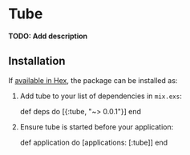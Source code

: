 # Tube

**TODO: Add description**

## Installation

If [available in Hex](https://hex.pm/docs/publish), the package can be installed as:

  1. Add tube to your list of dependencies in `mix.exs`:

        def deps do
          [{:tube, "~> 0.0.1"}]
        end

  2. Ensure tube is started before your application:

        def application do
          [applications: [:tube]]
        end

